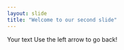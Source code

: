 ```yaml
---
layout: slide
title: "Welcome to our second slide"
---
```

Your text
Use the left arrow to go back! 
